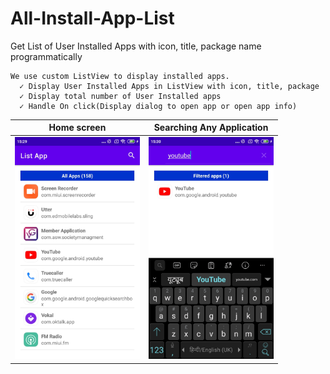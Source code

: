 # All-Install-App-List
Get List of User Installed Apps with icon, title, package name programmatically

    We use custom ListView to display installed apps.
      ✓ Display User Installed Apps in ListView with icon, title, package
      ✓ Display total number of User Installed apps
      ✓ Handle On click(Display dialog to open app or open app info)

 Home screen                               | Searching Any Application                                     |
:------------------------------------------:|:-------------------------------------------:
<img src="screenshot/home.jpg" width="200">|<img src="screenshot/search.jpg" width="200">|
